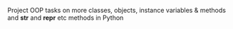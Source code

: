 Project OOP tasks on more classes, objects, instance variables & methods and __str__ and __repr__ etc methods in Python

